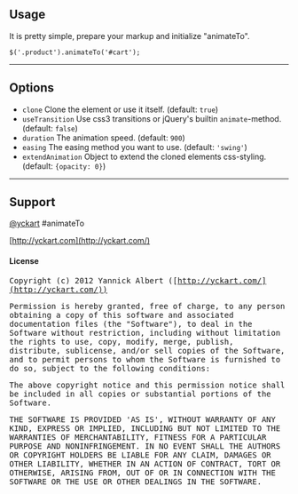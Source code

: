 ## Usage

It is pretty simple, prepare your markup and initialize "animateTo".

    $('.product').animateTo('#cart');

* * *

## Options

* ``clone`` Clone the element or use it itself. (default: `true`)
* ``useTransition`` Use css3 transitions or jQuery's builtin `animate`-method. (default: `false`)
* ``duration`` The animation speed. (default: `900`)
* ``easing`` The easing method you want to use. (default: `'swing'`)
* ``extendAnimation`` Object to extend the cloned elements css-styling. (default: `{opacity: 0}`)

* * *


## Support
[@yckart](http://twitter.com/yckart) #animateTo

[http://yckart.com](http://yckart.com/)

#### License

<tt>

Copyright (c) 2012 Yannick Albert ([http://yckart.com/](http://yckart.com/))

Permission is hereby granted, free of charge, to any person obtaining a copy
        of this software and associated documentation files (the "Software"), to deal
        in the Software without restriction, including without limitation the rights
        to use, copy, modify, merge, publish, distribute, sublicense, and/or sell
        copies of the Software, and to permit persons to whom the Software is
        furnished to do so, subject to the following conditions:

The above copyright notice and this permission notice shall be included in
        all copies or substantial portions of the Software.

THE SOFTWARE IS PROVIDED 'AS IS', WITHOUT WARRANTY OF ANY KIND, EXPRESS OR
        IMPLIED, INCLUDING BUT NOT LIMITED TO THE WARRANTIES OF MERCHANTABILITY,
        FITNESS FOR A PARTICULAR PURPOSE AND NONINFRINGEMENT.  IN NO EVENT SHALL THE
        AUTHORS OR COPYRIGHT HOLDERS BE LIABLE FOR ANY CLAIM, DAMAGES OR OTHER
        LIABILITY, WHETHER IN AN ACTION OF CONTRACT, TORT OR OTHERWISE, ARISING FROM,
        OUT OF OR IN CONNECTION WITH THE SOFTWARE OR THE USE OR OTHER DEALINGS IN
        THE SOFTWARE.

</tt>
